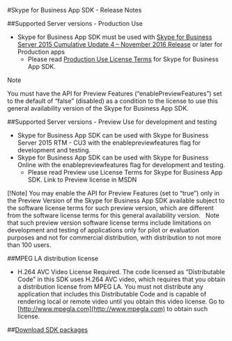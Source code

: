 #Skype for Business App SDK - Release Notes 

##Supported Server versions - Production Use
- Skype for Business App SDK must be used with [Skype for Business Server 2015 Cumulative Update 4 – November 2016 Release](https://www.microsoft.com/en-us/download/details.aspx?id=47690) or later for Production apps
  -  Please read [Production Use License Terms](TermsOfService.md)  for Skype for Business App SDK.

>[!Note]
You must have the API for Preview Features (“enablePreviewFeatures”) set to the default of “false” (disabled) as a condition to the license to use this general availability version of the Skype for Business App SDK.   

##Supported Server versions - Preview Use for development and testing
- Skype for Business App SDK can be used with Skype for Business Server 2015 RTM - CU3 with the enablepreviewfeatures flag for development and testing.  
- Skype for Business App SDK can be used with Skype for Business Online with the enablepreviewfeatures flag for development and testing. 
  - Please read Preview use License Terms for Skype for Business App SDK. Link to Preview license in MSDN

[!Note]
You may enable the API for Preview Features (set to “true”) only in the Preview Version of the Skype for Business App SDK available subject to the software license terms for such preview version, which are different from the software license terms for this general availability version.   Note that such preview version software license terms include limitations on development and testing of applications only for pilot or evaluation purposes and not for commercial distribution, with distribution to not more than 100 users. 

##MPEG LA distribution license

- H.264 AVC Video License Required. The code licensed as “Distributable Code” in this SDK uses H.264 AVC video, which requires that you obtain a distribution license from MPEG LA.  You must not distribute any application that includes this Distributable Code and is capable of rendering local or remote video until you obtain this video license.  Go to [http://www.mpegla.com](http://www.mpegla.com) to obtain such license.

##[Download SDK packages](Download.md)


